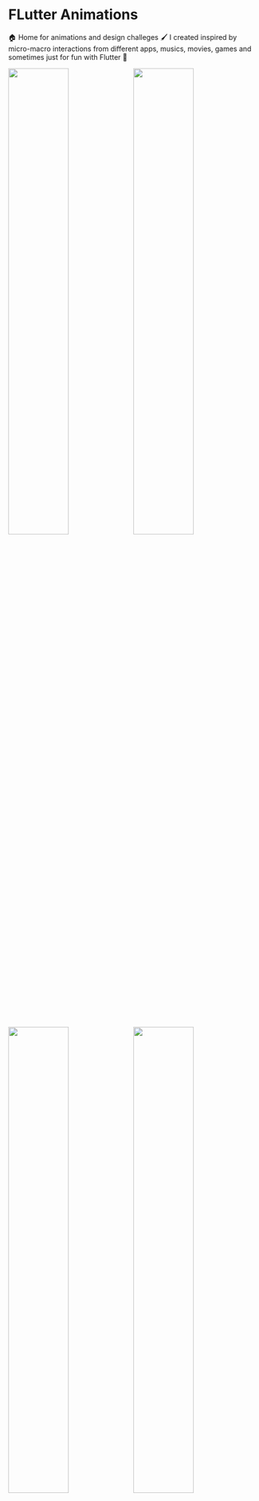# FLutter Animations

🏠 Home for animations and design challeges 🖌 I created inspired by micro-macro interactions from different apps, musics, movies, games and sometimes just for fun with Flutter 💙

<a target="_blank" href="https://github.com/rutvik110/Flutter-Animations/tree/master/lib/flutter_design_challenges/star_wars_intro_theme"><img src="https://media3.giphy.com/media/zeXhCh9eL9LzoaOdzL/giphy.gif" width="49%"></a>
<a target="_blank" href="https://github.com/rutvik110/Flutter-Animations/tree/master/lib/flutter_design_challenges/spotify_notifications_chips"><img src="https://media3.giphy.com/media/8WzFkyoYYHPVD1BHEx/giphy.gif" width="49%"></a>

<a target="_blank" href="https://github.com/rutvik110/Flutter-Animations/tree/master/lib/flutter_design_challenges/spotify_album_view"><img src="https://media3.giphy.com/media/n72MSudBc2KLkQu0yz/giphy.gif" width="49%"></a>
<a target="_blank" href="https://github.com/rutvik110/Flutter-Animations/tree/master/lib/flutter_design_challenges/marching_ants"><img src="https://media3.giphy.com/media/Y4zLMeIEul7dViJGrd/giphy.gif" width="49%"></a>



[Stripes Shader](https://github.com/rutvik110/Flutter-Animations/tree/master/lib/flutter_shaders/stripes_shader)

https://user-images.githubusercontent.com/65209850/196029076-c6548842-cbab-4632-b79f-fc3b2cde9150.mov



<a target="_blank" href="https://github.com/rutvik110/Flutter-Animations/tree/master/lib/flutter_design_challenges/logIn_concept"><img src="https://media3.giphy.com/media/5YQikLdRni4gC1OmcI/giphy.gif" width="49%"></a>
<a target="_blank" href="https://github.com/rutvik110/Flutter-Animations/tree/master/lib/flutter_design_challenges/floating_card"><img src="https://media3.giphy.com/media/iHdf2ZiGbpDdI5sztC/giphy.gif" width="49%"></a>

<a target="_blank" href="https://github.com/rutvik110/Flutter-Animations/tree/master/lib/maths_meet_flutter/enlightened_heart"><img src="https://media3.giphy.com/media/fzoM7S1sKxTJGJF694/giphy.gif" width="49%"></a>
<a target="_blank" href="https://github.com/rutvik110/Flutter-Animations/tree/master/lib/maths_meet_flutter/clockwork"><img src="https://media3.giphy.com/media/d5GF90fNm83SFsQC0B/giphy.gif" width="49%"></a>

<a target="_blank" href="https://github.com/rutvik110/Flutter-Animations/tree/master/lib/flutter_design_challenges/item_info_multi_cards"><img src="https://media.giphy.com/media/y06TfpDdjp1pCoBgsN/giphy.gif" width="49%"></a>
<a target="_blank" href="https://github.com/rutvik110/Flutter-Animations/tree/master/lib/flutter_design_challenges/spotify_lyrics_hero_animation"><img src="https://media.giphy.com/media/uco6P6mZixFtZs9D16/giphy.gif" width="49%"></a>

<a target="_blank" href="https://github.com/rutvik110/Flutter-Animations/tree/master/lib/flutter_design_challenges/twitter_profile_scroll"><img src="https://media.giphy.com/media/EP4iS4RT411qqoIAY1/giphy.gif" width="49%"></a>


